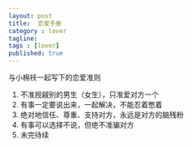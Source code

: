 ```yaml
---
layout: post
title:  恋爱手册
category : lover
tagline: 
tags : [lover]
published: true
---
```


与小棉袄一起写下的恋爱准则

1. 不准觊觎别的男生（女生），只准爱对方一个
2. 有事一定要说出来，一起解决，不能忍着憋着
3. 绝对地信任、尊重、支持对方，永远是对方的脑残粉
4. 有事可以选择不说，但绝不准骗对方
5. 未完待续
